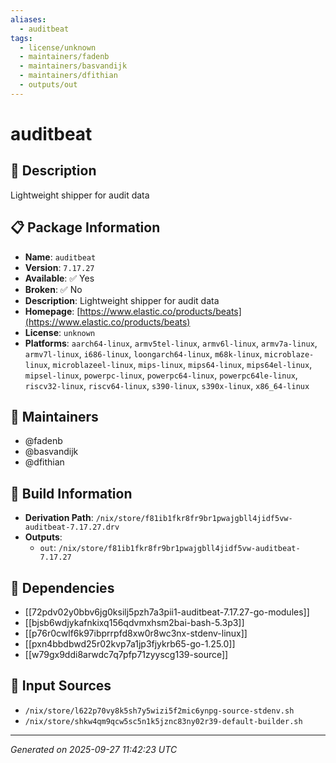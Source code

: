 ```yaml
---
aliases:
  - auditbeat
tags:
  - license/unknown
  - maintainers/fadenb
  - maintainers/basvandijk
  - maintainers/dfithian
  - outputs/out
---
```


# auditbeat

## 📝 Description

Lightweight shipper for audit data

## 📋 Package Information

- **Name**: `auditbeat`
- **Version**: `7.17.27`
- **Available**: ✅ Yes
- **Broken**: ✅ No
- **Description**: Lightweight shipper for audit data
- **Homepage**: [https://www.elastic.co/products/beats](https://www.elastic.co/products/beats)
- **License**: `unknown`
- **Platforms**: `aarch64-linux`, `armv5tel-linux`, `armv6l-linux`, `armv7a-linux`, `armv7l-linux`, `i686-linux`, `loongarch64-linux`, `m68k-linux`, `microblaze-linux`, `microblazeel-linux`, `mips-linux`, `mips64-linux`, `mips64el-linux`, `mipsel-linux`, `powerpc-linux`, `powerpc64-linux`, `powerpc64le-linux`, `riscv32-linux`, `riscv64-linux`, `s390-linux`, `s390x-linux`, `x86_64-linux`
## 👥 Maintainers

- @fadenb
- @basvandijk
- @dfithian


## 🔧 Build Information

- **Derivation Path**: `/nix/store/f81ib1fkr8fr9br1pwajgbll4jidf5vw-auditbeat-7.17.27.drv`
- **Outputs**:
  - `out`:  `/nix/store/f81ib1fkr8fr9br1pwajgbll4jidf5vw-auditbeat-7.17.27`

## 🔗 Dependencies

- [[72pdv02y0bbv6jg0ksilj5pzh7a3pii1-auditbeat-7.17.27-go-modules]]
- [[bjsb6wdjykafnkixq156qdvmxhsm2bai-bash-5.3p3]]
- [[p76r0cwlf6k97ibprrpfd8xw0r8wc3nx-stdenv-linux]]
- [[pxn4bbdbwd25r02kvp7a1jp3fjykrb65-go-1.25.0]]
- [[w79gx9ddi8arwdc7q7pfp71zyyscg139-source]]

## 📁 Input Sources

- `/nix/store/l622p70vy8k5sh7y5wizi5f2mic6ynpg-source-stdenv.sh`
- `/nix/store/shkw4qm9qcw5sc5n1k5jznc83ny02r39-default-builder.sh`

---
*Generated on 2025-09-27 11:42:23 UTC*
